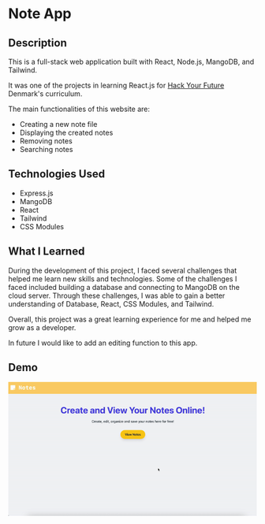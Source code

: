 
# Note App

## Description

This is a full-stack web application built with React, Node.js, MangoDB, and Tailwind.

It was one of the projects in learning React.js for [Hack Your Future](https://github.com/HackYourFuture-CPH) Denmark's curriculum.


The main functionalities of this website are:

-   Creating a new note file
-   Displaying the created notes
-   Removing notes
-   Searching notes

## Technologies Used

-   Express.js
-   MangoDB
-   React
-   Tailwind
-   CSS Modules

## What I Learned

During the development of this project, I faced several challenges that helped me learn new skills and technologies. 
Some of the challenges I faced included building a database and connecting to MangoDB on the cloud server.
Through these challenges, I was able to gain a better understanding of Database, React, CSS Modules, and Tailwind. 

Overall, this project was a great learning experience for me and helped me grow as a developer. 


In future I would like to add an editing function to this app. 


## Demo

![](https://github.com/MerajSharifi/NoteApp/blob/main/note%20app.gif)

